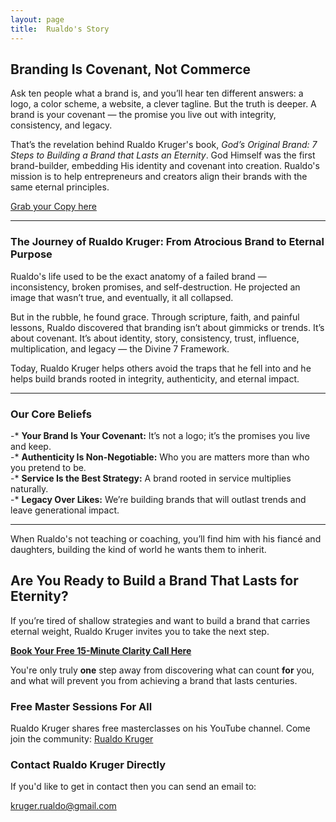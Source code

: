 ```yaml
---
layout: page
title:  Rualdo's Story
---
```


## Branding Is Covenant, Not Commerce

Ask ten people what a brand is, and you’ll hear ten different answers: a logo, a color scheme, a website, a clever tagline. But the truth is deeper. A brand is your covenant — the promise you live out with integrity, consistency, and legacy. 

That’s the revelation behind Rualdo Kruger's book, *God’s Original Brand: 7 Steps to Building a Brand that Lasts an Eternity*. God Himself was the first brand-builder, embedding His identity and covenant into creation. Rualdo's mission is to help entrepreneurs and creators align their brands with the same eternal principles.

[Grab your Copy here](https://kindledirectpublising.com/yourlink)

---

### The Journey of Rualdo Kruger: From Atrocious Brand to Eternal Purpose

Rualdo's life used to be the exact anatomy of a failed brand — inconsistency, broken promises, and self-destruction. He projected an image that wasn’t true, and eventually, it all collapsed.  

But in the rubble, he found grace. Through scripture, faith, and painful lessons, Rualdo discovered that branding isn’t about gimmicks or trends. It’s about covenant. It’s about identity, story, consistency, trust, influence, multiplication, and legacy — the Divine 7 Framework.  

Today, Rualdo Kruger helps others avoid the traps that he fell into and he helps build brands rooted in integrity, authenticity, and eternal impact.

---

### Our Core Beliefs

-* **Your Brand Is Your Covenant:** It’s not a logo; it’s the promises you live and keep.  
-* **Authenticity Is Non-Negotiable:** Who you are matters more than who you pretend to be.  
-* **Service Is the Best Strategy:** A brand rooted in service multiplies naturally.  
-* **Legacy Over Likes:** We’re building brands that will outlast trends and leave generational impact.  

---

When Rualdo's not teaching or coaching, you’ll find him with his fiancé and daughters, building the kind of world he wants them to inherit.

## Are You Ready to Build a Brand That Lasts for Eternity?

If you’re tired of shallow strategies and want to build a brand that carries eternal weight, Rualdo Kruger invites you to take the next step.

**[Book Your Free 15-Minute Clarity Call Here](https://calendly.com/kruger-rualdo/30min)**

You're only truly **one** step away from discovering what can count **for** you, and what will prevent you from achieving a brand that lasts centuries.

### Free Master Sessions For All

Rualdo Kruger shares free masterclasses on his YouTube channel. Come join the community: [Rualdo Kruger](https://www.youtube.com/@Rualdo_Kruger)

### Contact Rualdo Kruger Directly

If you'd like to get in contact then you can send an email to:

[kruger.rualdo@gmail.com](mailto:kruger.rualdo@gmail.com)
